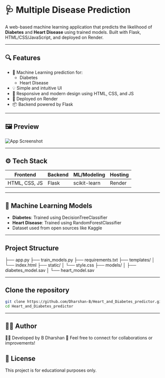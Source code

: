 # 🩺 Multiple Disease Prediction

A web-based machine learning application that predicts the likelihood of **Diabetes** and **Heart Disease** using trained models. Built with Flask, HTML/CSS/JavaScript, and deployed on Render.

---

## 🔍 Features

- 🧠 Machine Learning prediction for:
  - Diabetes
  - Heart Disease
- 💡 Simple and intuitive UI
- 🎨 Responsive and modern design using HTML, CSS, and JS
- 🚀 Deployed on Render
- 📦 Backend powered by Flask

---

## 🖼️ Preview

![App Screenshot](https://drive.google.com/file/d/1F6Ke_w8D5ApuR1Hzq-G6JnU7c7fVZxJD/view?usp=sharing)

---

## ⚙️ Tech Stack

| Frontend      | Backend     | ML/Modeling       | Hosting      |
|---------------|-------------|-------------------|---------------|
| HTML, CSS, JS | Flask       | scikit-learn      | Render        |

---

## 🧠 Machine Learning Models

- **Diabetes**: Trained using DecisionTreeClassifier
- **Heart Disease**: Trained using RandomForestClassifier
- Dataset used from open sources like Kaggle

---

##  Project Structure 

├── app.py
├── train_models.py
├── requirements.txt
├── templates/
│   └── index.html
├── static/
│   └── style.css
├── models/
│   ├── diabetes_model.sav
│   └── heart_model.sav

---

## Clone the repository

```bash
git clone https://github.com/Dharshan-B/Heart_and_Diabetes_predictor.git
cd Heart_and_Diabetes_predictor
```
---

## 🙋‍♂️ Author
👨‍💻 Developed by B Dharshan
📧 Feel free to connect for collaborations or improvements! 

## 📜 License
This project is for educational purposes only.











